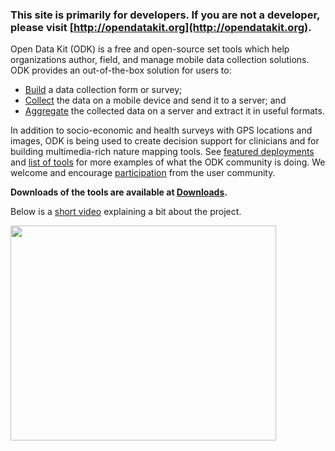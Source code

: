 ### This site is primarily for developers. If you are not a developer, please visit [http://opendatakit.org](http://opendatakit.org). ###

Open Data Kit (ODK) is a free and open-source set tools which help organizations author, field, and manage mobile data collection solutions. ODK provides an out-of-the-box solution for users to:
  * [Build](http://opendatakit.org/use/build) a data collection form or survey;
  * [Collect](http://opendatakit.org/use/collect) the data on a mobile device and send it to a server; and
  * [Aggregate](http://opendatakit.org/use/aggregate) the collected data on a server and extract it in useful formats.

In addition to socio-economic and health surveys with GPS locations and images, ODK is being used to create decision support for clinicians and for building multimedia-rich nature mapping tools. See [featured deployments](http://opendatakit.org/about/deployments) and [list of tools](http://opendatakit.org/about/tools) for more examples of what the ODK community is doing. We welcome and encourage [participation](http://opendatakit.org/participate) from the user community.

**Downloads of the tools are available at [Downloads](http://opendatakit.org/downloads).**

Below is a [short video](https://www.youtube.com/watch?v=CHyUS4JnajM&feature=player_embedded) explaining a bit about the project.

<a href='http://www.youtube.com/watch?feature=player_embedded&v=CHyUS4JnajM' target='_blank'><img src='http://img.youtube.com/vi/CHyUS4JnajM/0.jpg' width='425' height=344 /></a>